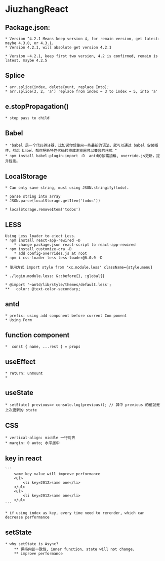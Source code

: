 # JiuzhangReact

## Package.json:
    * Version ^4.2.1 Means keep version 4, for remain version, get latest: maybe 4.3.0, or 4.3.1.
    * Version 4.2.1, will absolute get version 4.2.1

    * Version ~4.2.1, keep first two version, 4.2 is confirmed, remain is latest. maybe 4.2.5

## Splice
    * arr.splice(index, deleteCount, replace Into);
    * arr.splice(3, 2, 'a') replace from index = 3 to index = 5, into 'a'

## e.stopPropagation()
    * stop pass to child

## Babel
    * "babel 是一个代码转译器，比如说你想使用一些最新的语法，就可以通过 babel 安装插件，然后 babel 帮你把新特性代码转换成浏览器可以兼容的格式 "
    * npm install babel-plugin-import -D  antd的按需加载, override.js更新，提升性能。

## LocalStorage
    * Can only save string, must using JSON.stringify(todo).

    * parse string into array
    * JSON.parse(localStorage.getItem('todos'))

    * localStorage.removeItem('todos')
## LESS 
    Using Less loader to eject Less.
    * npm install react-app-rewired -D 
        * change package.json react-script to react-app-rewired
    * npm install customize-cra -D 
        * add config-overrides.js at root
    * npm i css-loader less less-loader@6.0.0 -D

    * 使用方式 import style from 'xx.module.less' className={style.menu}

    * ./login.module.less: &::before{}, :global{}

    * @import '~antd/lib/style/themes/default.less';  
    **   color: @text-color-secondary;

## antd
    * prefix: using add component before current Com ponent
    * Using Form

## function component
    *  const { name, ...rest } = props

## useEffect
    * return: unmount
    * 

## useState
    * setState( previous=> console.log(previous)); // 其中 previous 的值就是上次更新的 state

## CSS
    * vertical-align: middle 一行对齐
    * margin: 0 auto; 水平居中

## key in react
    ```
        same key value will improve performance
        <ul>
            <li key=2012>same one</li>
        </ul>
        <ul>
            <li key=2012>same one</li>  
        </ul>
    ```

    * if using index as key, every time need to rerender, which can decrease performance

## setState
    * why setState is Async?
        ** 保持内部一致性, inner function, state will not change.
        ** improve performance